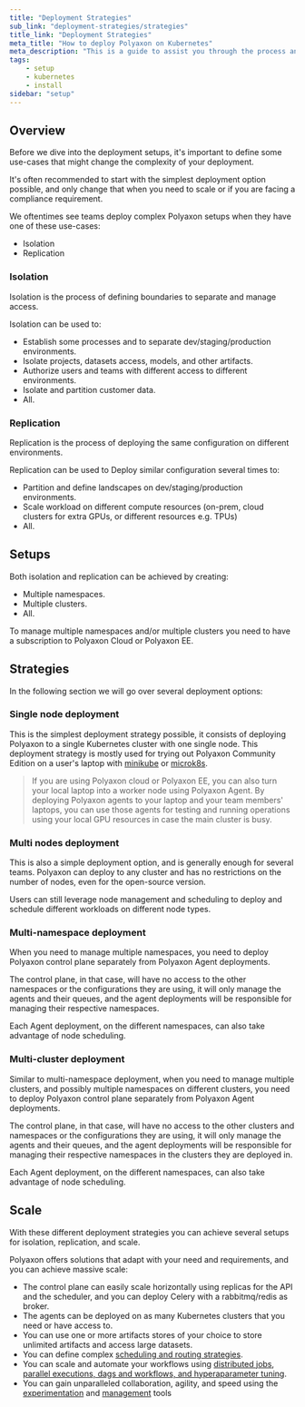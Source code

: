 ```yaml
---
title: "Deployment Strategies"
sub_link: "deployment-strategies/strategies"
title_link: "Deployment Strategies"
meta_title: "How to deploy Polyaxon on Kubernetes"
meta_description: "This is a guide to assist you through the process and strategies of deploying Polyaxon."
tags:
    - setup
    - kubernetes
    - install
sidebar: "setup"
---
```


## Overview

Before we dive into the deployment setups, it's important to define some use-cases that might change the complexity of your deployment.

It's often recommended to start with the simplest deployment option possible, and only change that when you need to scale or if you are facing a compliance requirement.

We oftentimes see teams deploy complex Polyaxon setups when they have one of these use-cases:
 * Isolation
 * Replication
 
### Isolation

Isolation is the process of defining boundaries to separate and manage access.

Isolation can be used to:
  
  * Establish some processes and to separate dev/staging/production environments.
  * Isolate projects, datasets access, models, and other artifacts.
  * Authorize users and teams with different access to different environments.
  * Isolate and partition customer data. 
  * All.


### Replication

Replication is the process of deploying the same configuration on different environments.

Replication can be used to Deploy similar configuration several times to:
  
  * Partition and define landscapes on dev/staging/production environments.
  * Scale workload on different compute resources (on-prem, cloud clusters for extra GPUs, or different resources e.g. TPUs)
  * All.


## Setups

Both isolation and replication can be achieved by creating:

  * Multiple namespaces.
  * Multiple clusters.
  * All.

To manage multiple namespaces and/or multiple clusters you need to have a subscription to Polyaxon Cloud or Polyaxon EE. 

## Strategies 

In the following section we will go over several deployment options: 

### Single node deployment

This is the simplest deployment strategy possible, it consists of deploying Polyaxon to a single Kubernetes cluster with one single node.
This deployment strategy is mostly used for trying out Polyaxon Community Edition on a user's laptop with [minikube](https://github.com/kubernetes/minikube) or [microk8s](https://microk8s.io/).

> If you are using Polyaxon cloud or Polyaxon EE, you can also turn your local laptop into a worker node using Polyaxon Agent. 
By deploying Polyaxon agents to your laptop and your team members' laptops, you can use those agents for 
testing and running operations using your local GPU resources in case the main cluster is busy.  

### Multi nodes deployment

This is also a simple deployment option, and is generally enough for several teams. 
Polyaxon can deploy to any cluster and has no restrictions on the number of nodes, even for the open-source version. 

Users can still leverage node management and scheduling to deploy and schedule different workloads on different node types.

### Multi-namespace deployment

When you need to manage multiple namespaces, you need to deploy Polyaxon control plane separately from Polyaxon Agent deployments.

The control plane, in that case, will have no access to the other namespaces or the configurations they are using, 
it will only manage the agents and their queues, and the agent deployments will be responsible for managing their respective namespaces.

Each Agent deployment, on the different namespaces, can also take advantage of node scheduling.

### Multi-cluster deployment

Similar to multi-namespace deployment, when you need to manage multiple clusters, and possibly multiple namespaces on different clusters, 
you need to deploy Polyaxon control plane separately from Polyaxon Agent deployments.

The control plane, in that case, will have no access to the other clusters and namespaces or the configurations they are using, 
it will only manage the agents and their queues, and the agent deployments will be responsible for managing their respective namespaces in the clusters they are deployed in.

Each Agent deployment, on the different namespaces, can also take advantage of node scheduling.

## Scale

With these different deployment strategies you can achieve several setups for isolation, replication, and scale.

Polyaxon offers solutions that adapt with your need and requirements, and you can achieve massive scale:
 
 * The control plane can easily scale horizontally using replicas for the API and the scheduler, and you can deploy Celery with a rabbitmq/redis as broker.
 * The agents can be deployed on as many Kubernetes clusters that you need or have access to.
 * You can use one or more artifacts stores of your choice to store unlimited artifacts and access large datasets.
 * You can define complex [scheduling and routing strategies](/docs/core/scheduling-strategies/).
 * You can scale and automate your workflows using [distributed jobs](/docs/experimentation/distributed/), [parallel executions, dags and workflows, and hyperaparameter tuning](/docs/automation/).
 * You can gain unparalleled collaboration, agility, and speed using the [experimentation](/docs/experimentation/) and [management](/docs/management/) tools
